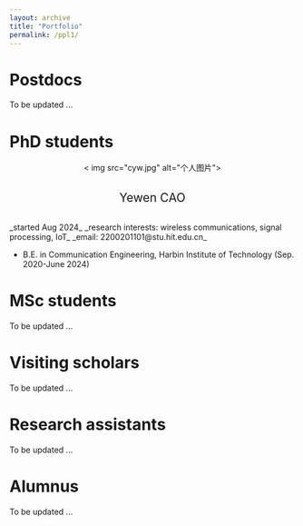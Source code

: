 ```yaml
---
layout: archive
title: "Portfolio"
permalink: /ppl1/
---
```


Postdocs
======

To be updated ...
  
PhD students
======

<div align="center">
  < img src="cyw.jpg" alt="个人图片">
</div>

<br>
<p align="center">
  <span style="font-size: 1.5em;">Yewen CAO</span>
</p >
<br>
_started Aug 2024_  
_research interests: wireless communications, signal processing, IoT_  
_email: 2200201101@stu.hit.edu.cn_  

- B.E. in Communication Engineering, Harbin Institute of Technology (Sep. 2020-June 2024)

MSc students
======

To be updated ...



Visiting scholars
======

To be updated ...



Research assistants
======

To be updated ...




Alumnus 
======

To be updated ...
